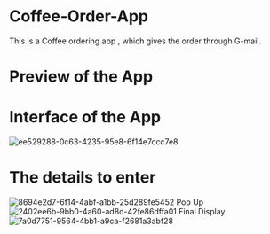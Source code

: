 # Coffee-Order-App
This is a Coffee ordering app , which gives the order through G-mail.

# Preview of the App
# Interface of the App
![ee529288-0c63-4235-95e8-6f14e7ccc7e8](https://user-images.githubusercontent.com/68108496/138234277-886a77ee-5e23-4b58-8643-2d54b7b2c121.jpg)
# The details to enter
![8694e2d7-6f14-4abf-a1bb-25d289fe5452](https://user-images.githubusercontent.com/68108496/138234293-b6510f72-43aa-4861-ad2f-be7ca6813ab4.jpg)
Pop Up
![2402ee6b-9bb0-4a60-ad8d-42fe86dffa01](https://user-images.githubusercontent.com/68108496/138234312-d974668b-9832-42f8-89db-a2e700b056b0.jpg)
Final Display
![7a0d7751-9564-4bb1-a9ca-f2681a3abf28](https://user-images.githubusercontent.com/68108496/138234336-9ea48f0e-2a5a-4390-89d2-8f513e4a8c6a.jpg)
